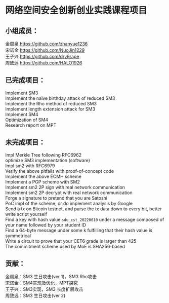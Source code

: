 # 网络空间安全创新创业实践课程项目
## 小组成员：
金周泉 https://github.com/zhanyue1236<br>
宋诺金 https://github.com/NuoJin1229<br>
王子兴 https://github.com/dry9rape<br>
周致远 https://github.com/HALO1926<br>
## 已完成项目：
Implement SM3<br>
Implement the naïve birthday attack of reduced SM3<br>
Implement the Rho method of reduced SM3<br>
Implement length extension attack for SM3<br>
Implement SM4<br>
Optimization of SM4<br>
Research report on MPT<br>
## 未完成项目：
Impl Merkle Tree following RFC6962<br>
optimize SM3 implementation (software)<br>
Impl sm2 with RFC6979 <br>
Verify the above pitfalls with proof-of-concept code<br>
Implement the above ECMH scheme<br>
Implement a PGP scheme with SM2<br>
Implement sm2 2P sign with real network communication<br>
Implement sm2 2P decrypt with real network communication<br>
Forge a signature to pretend that you are Satoshi<br>
PoC impl of the scheme, or do implement analysis by Google<br>
Send a tx on Bitcoin testnet, and parse the tx data down to every bit, better write script yourself<br>
Find a key with hash value `sdu_cst_20220610` under a message composed of your name followed by your student ID<br>
Find a 64-byte message under some k fulfilling that their hash value is symmetrical<br>
Write a circuit to prove that your CET6 grade is larger than 425<br>
The commitment scheme used by MoE is SHA256-based<br>
## 贡献：
金周泉：SM3 生日攻击(ver 1)，SM3 Rho攻击<br>
宋诺金：SM4实现及优化，MPT探究<br>
王子兴：SM3实现，SM3 长度扩展攻击<br>
周致远：SM3 生日攻击(ver 2)
